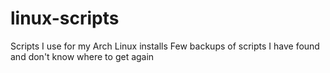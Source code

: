 # linux-scripts
Scripts I use for my Arch Linux installs
Few backups of scripts I have found and don't know where to get again
